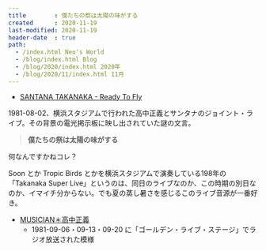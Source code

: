 ```yaml
---
title        : 僕たちの祭は太陽の味がする
created      : 2020-11-19
last-modified: 2020-11-19
header-date  : true
path:
  - /index.html Neo's World
  - /blog/index.html Blog
  - /blog/2020/index.html 2020年
  - /blog/2020/11/index.html 11月
---
```


- [SANTANA TAKANAKA - Ready To Fly](https://nico.ms/sm8279698)

1981-08-02、横浜スタジアムで行われた高中正義とサンタナのジョイント・ライブ。その背景の電光掲示板に映し出されていた謎の文言。

> __僕たちの祭は太陽の味がする__

何なんですかねコレ？

Soon とか Tropic Birds とかを横浜スタジアムで演奏している198年の「Takanaka Super Live」というのは、同日のライブなのか、この時期の別日なのか、イマイチ分からない。でも夏の蒸し暑さを感じるこのライブ音源が一番好き。

- [MUSICIAN＊高中正義](https://sound.jp/musicmedia/musician-ta.masayoshi.html)
  - 1981-09-06・09-13・09-20 に「ゴールデン・ライブ・ステージ」でラジオ放送された模様
